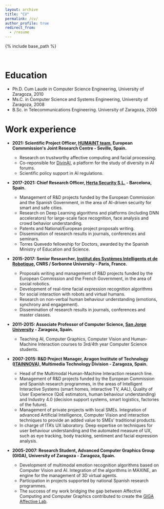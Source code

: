 ```yaml
---
layout: archive
title: "CV"
permalink: /cv/
author_profile: true
redirect_from:
  - /resume
---
```


{% include base_path %}

<br>

Education
======

* Ph.D. Cum Laude in Computer Science Engineering, University of Zaragoza, 2010
* Ms.C. in Computer Science and Systems Engineering, University of Zaragoza, 2008
* B.Sc. in Telecommunications Engineering. University of Zaragoza, 2006

Work experience
======

* <b>2021: Scientific Project Officer, [HUMAINT team](https://ec.europa.eu/jrc/communities/en/community/humaint), European Commmission's Joint Research Centre - Seville, Spain.</b>
  * Research on trustworthy affective computing and facial processing.
  * Co-reponsible for [DivinAI](https://divinai.org/), a platform for the study of diversity in AI forums.
  * Scientific policy support in AI regulations.

* <b>2017-2021: Chief Research Officer, [Herta Security S.L.](https://hertasecurity.com/) - Barcelona, Spain.</b>
  * Management of R&D projects funded by the European Commission and the Spanish Government, in the area of AI-driven security for smart and safe cities. 
  * Research on Deep Learning algorithms and platforms (including DNN accelerators) for large-scale face recognition, face analysis and crowd behavior understanding.
  * Patents and National/European project proposals writing. 
  * Dissemination of research results in journals, conferences and seminars.
  * Torres Quevedo fellowship for Doctors, awarded by the Spanish Ministry of Education and Science. 

* <b>2015-2017: Senior Researcher, [Institut des Systèmes Intelligents et de Robotique](https://www.isir.upmc.fr/), CNRS / Sorbonne University - Paris, France.</b>
  * Proposals writing and management of R&D projects funded by the European Commission and the French Government, in the area of social robotics.
  * Development of real-time facial expression recognition algorithms for social interaction with robots and virtual humans. 
  * Research on non-verbal human behaviour understanding (emotions, synchrony and engagement).
  * Dissemination of research results in journals, conferences and master classes.

* <b>2011-2015: Associate Professor of Computer Science, [San Jorge University](https://www.usj.es/estudios/grados/doble-titulacion-ingenieria-informatica-diseno-desarrollo-videojuegos) - Zaragoza, Spain.</b>
  * Teaching AI, Computer Graphics, Computer Vision and Human-Machine Interaction courses to 3rd/4th year Computer Science students.

* <b>2007-2015: R&D Project Manager, Aragon Institute of Technology ([ITAINNOVA](https://www.itainnova.es/es/investigacion-innovacion)), Multimedia Technology Division - Zaragoza, Spain.</b>
  * Head of the Multimodal Human-Machine Interaction research line. 
  * Management of R&D projects funded by the European Commission and Spanish research programmes, in the areas of Intelligent Interactive Systems (smart homes, interactive TV, AAL), Quality of User Experience (QoE estimators, human behaviour understanding) and Industry 4.0 (decision support systems, smart logistics, factories of the future).
  * Management of private projects with local SMEs. Integration of advanced Artificial Intelligence, Computer Vision and interaction techniques to provide an added value to SMEs’ traditional products.
  * In charge of ITA’s UX laboratory. Deep expertise on techniques for user behaviour understanding and the automated measure of UX, such as eye tracking, body tracking, sentiment and facial expression analysis.

* <b>2005-2007: Research Student, Advanced Computer Graphics Group (GIGA), University of Zaragoza - Zaragoza, Spain.</b>
  * Development of multimodal emotion recognition algorithms based on Computer Vision and AI. Integration of the algorithms in MAXINE, an engine for the management of 3D virtual agents.
  * Participation in projects supported by national Spanish research programmes.
  * The success of my work bridging the gap between Affective Computing and Computer Graphics contributed to create the [GIGA Affective Lab](http://giga.cps.unizar.es/affectivelab/).
 
